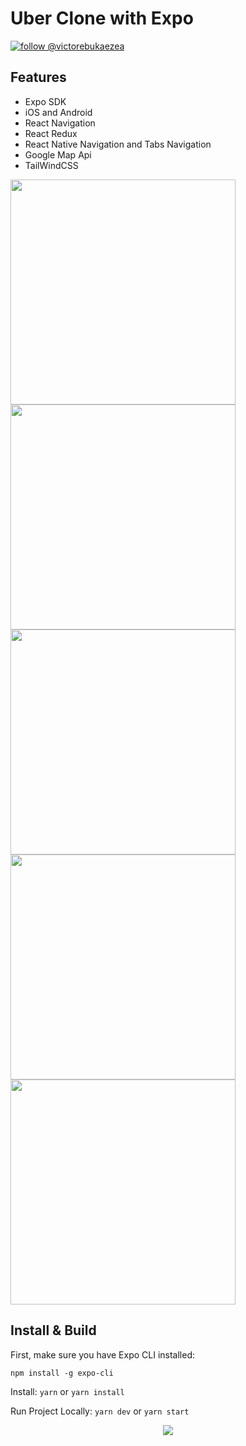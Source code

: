 # Uber Clone with Expo
[![follow @victorebukaezea](https://img.shields.io/twitter/follow/victorebukaezea.svg?style=for-the-badge&logo=TWITTER&logoColor=FFFFFF&labelColor=00aced&logoWidth=20&color=lightgray)](https://twitter.com/victorebukaezea)


## Features 

- Expo SDK  
- iOS and Android
- React Navigation
- React Redux 
- React Native Navigation and Tabs Navigation 
- Google Map Api
- TailWindCSS


<p float="left">
  <img src="screenshots/Home.PNG?raw=true" width="360" />
  <img src="screenshots/Home1.PNG?raw=true" width="360" />
  <img src="screenshots/Destination.PNG?raw=true" width="360" />
  <img src="screenshots/Select.PNG?raw=true" width="360" />
  <img src="screenshots/Select2.PNG?raw=true" width="360" />
</p>

## Install & Build 

First, make sure you have Expo CLI installed: 

`npm install -g expo-cli`

Install: `yarn` or `yarn install`

Run Project Locally: `yarn dev` or `yarn start`

<p align="center">
  <img src="screenshots/screenshare-3.png?raw=true" />
</p>

